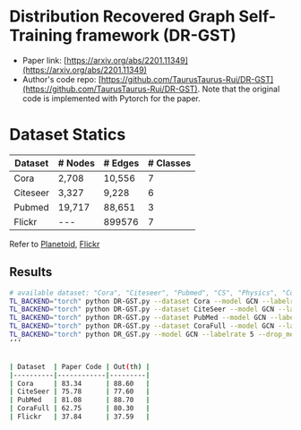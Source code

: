 # Distribution Recovered Graph Self-Training framework (DR-GST)

- Paper link: [https://arxiv.org/abs/2201.11349](https://arxiv.org/abs/2201.11349)
- Author's code repo: [https://github.com/TaurusTaurus-Rui/DR-GST](https://github.com/TaurusTaurus-Rui/DR-GST). Note that the original code is implemented with Pytorch for the paper.

# Dataset Statics

| Dataset  | # Nodes | # Edges | # Classes |
|----------|---------|---------|-----------|
| Cora     | 2,708   | 10,556  | 7         |
| Citeseer | 3,327   | 9,228   | 6         |
| Pubmed   | 19,717  | 88,651  | 3         |
| Flickr   | ---     | 899576  | 7         |


 
Refer to [Planetoid](https://gammagl.readthedocs.io/en/latest/api/gammagl.datasets.html#gammagl.datasets.Planetoid), [Flickr](https://gammagl.readthedocs.io/en/latest/generated/gammagl.datasets.Flickr.html)


Results
-------

```bash
# available dataset: "Cora", "Citeseer", "Pubmed", "CS", "Physics", "Computers", "Photo"
TL_BACKEND="torch" python DR-GST.py --dataset Cora --model GCN --labelrate 20 --drop_method dropout --droprate 0.3
TL_BACKEND="torch" python DR-GST.py --dataset CiteSeer --model GCN --labelrate 20 --drop_method dropout --droprate 0.3
TL_BACKEND="torch" python DR-GST.py --dataset PubMed --model GCN --labelrate 20 --drop_method dropout --droprate 0.3
TL_BACKEND="torch" python DR-GST.py --dataset CoraFull --model GCN --labelrate 20 --drop_method dropout --droprate 0.3
TL_BACKEND="torch" python DR_GST.py --model GCN --labelrate 5 --drop_method dropout --droprate 0.4 --dataset Flickr--threshold 0.8 --weight_decay 5e-5 --lr 0.005
‘’‘


| Dataset  | Paper Code | Out(th) |
|----------|------------|---------|
| Cora     | 83.34      | 88.60   |
| CiteSeer | 75.78      | 77.60   |
| PubMed   | 81.08      | 88.70   | 
| CoraFull | 62.75      | 80.30   |
| Flickr   | 37.84      | 37.59   |
